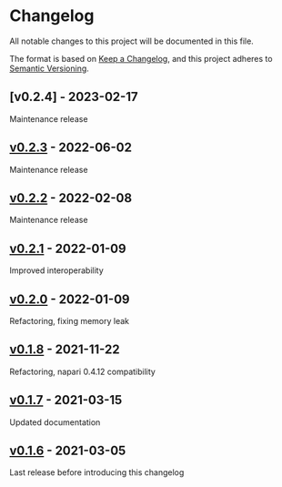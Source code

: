 # Changelog

All notable changes to this project will be documented in this file.

The format is based on [Keep a Changelog](https://keepachangelog.com/en/1.0.0/),
and this project adheres to [Semantic Versioning](https://semver.org/spec/v2.0.0.html).

## [v0.2.4] - 2023-02-17

Maintenance release

## [v0.2.3] - 2022-06-02

Maintenance release

## [v0.2.2] - 2022-02-08

Maintenance release

## [v0.2.1] - 2022-01-09

Improved interoperability

## [v0.2.0] - 2022-01-09

Refactoring, fixing memory leak

## [v0.1.8] - 2021-11-22

Refactoring, napari 0.4.12 compatibility

## [v0.1.7] - 2021-03-15

Updated documentation

## [v0.1.6] - 2021-03-05

Last release before introducing this changelog


[v0.2.3]: https://github.com/BodenmillerGroup/napping/compare/v0.2.3...v0.2.4
[v0.2.3]: https://github.com/BodenmillerGroup/napping/compare/v0.2.2...v0.2.3
[v0.2.2]: https://github.com/BodenmillerGroup/napping/compare/v0.2.1...v0.2.2
[v0.2.1]: https://github.com/BodenmillerGroup/napping/compare/v0.2.0...v0.2.1
[v0.2.0]: https://github.com/BodenmillerGroup/napping/compare/v0.1.8...v0.2.0
[v0.1.8]: https://github.com/BodenmillerGroup/napping/compare/v0.1.7...v0.1.8
[v0.1.7]: https://github.com/BodenmillerGroup/napping/compare/v0.1.6...v0.1.7
[v0.1.6]: https://github.com/BodenmillerGroup/napping/releases/tag/v0.1.6
